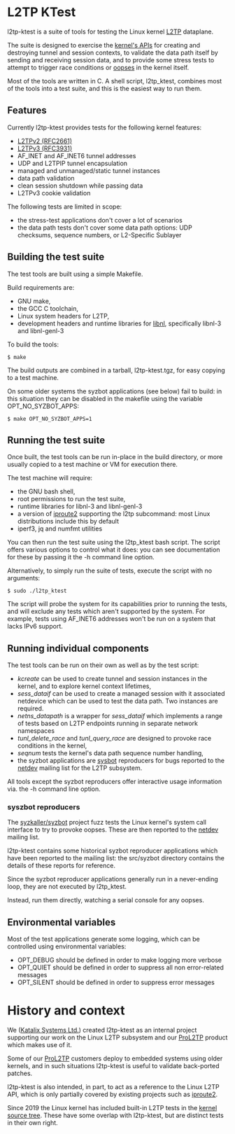 # L2TP KTest

l2tp-ktest is a suite of tools for testing the Linux kernel
[L2TP](https://en.wikipedia.org/wiki/Layer_2_Tunneling_Protocol) dataplane.

The suite is designed to exercise the
[kernel's APIs](https://github.com/torvalds/linux/blob/master/Documentation/networking/l2tp.txt)
for creating and destroying tunnel and session contexts, to validate the data path
itself by sending and receiving session data, and to provide some stress tests to
attempt to trigger race conditions or
[oopses](https://en.wikipedia.org/wiki/Linux_kernel_oops) in the kernel itself.

Most of the tools are written in C.  A shell script, l2tp_ktest, combines most
of the tools into a test suite, and this is the easiest way to run them.

## Features

Currently l2tp-ktest provides tests for the following kernel features:

* [L2TPv2 (RFC2661)](https://tools.ietf.org/html/rfc2661)
* [L2TPv3 (RFC3931)](https://tools.ietf.org/html/rfc3931)
* AF_INET and AF_INET6 tunnel addresses
* UDP and L2TPIP tunnel encapsulation
* managed and unmanaged/static tunnel instances
* data path validation
* clean session shutdown while passing data
* L2TPv3 cookie validation

The following tests are limited in scope:

* the stress-test applications don't cover a lot of scenarios
* the data path tests don't cover some data path options: UDP checksums,
  sequence numbers, or L2-Specific Sublayer

## Building the test suite

The test tools are built using a simple Makefile.

Build requirements are:

* GNU make,
* the GCC C toolchain,
* Linux system headers for L2TP,
* development headers and runtime libraries for [libnl](https://www.infradead.org/~tgr/libnl/),
  specifically libnl-3 and libnl-genl-3

To build the tools:

    $ make

The build outputs are combined in a tarball, l2tp-ktest.tgz, for easy copying
to a test machine.

On some older systems the syzbot applications (see below) fail to build:
in this situation they can be disabled in the makefile using the variable
OPT_NO_SYZBOT_APPS:

    $ make OPT_NO_SYZBOT_APPS=1

## Running the test suite

Once built, the test tools can be run in-place in the build directory, or
more usually copied to a test machine or VM for execution there.

The test machine will require:

* the GNU bash shell,
* root permissions to run the test suite,
* runtime libraries for libnl-3 and libnl-genl-3
* a version of [iproute2](https://github.com/shemminger/iproute2) supporting the
  l2tp subcommand: most Linux distributions include this by default
* iperf3, jq and numfmt utilities

You can then run the test suite using the l2tp_ktest bash script.  The script offers
various options to control what it does: you can see documentation for these by
passing it the -h command line option.

Alternatively, to simply run the suite of tests, execute the script with no arguments:

    $ sudo ./l2tp_ktest

The script will probe the system for its capabilities prior to running the tests,
and will exclude any tests which aren't supported by the system.  For example,
tests using AF_INET6 addresses won't be run on a system that lacks IPv6 support.

## Running individual components

The test tools can be run on their own as well as by the test script:

* *kcreate* can be used to create tunnel and session instances in the kernel,
  and to explore kernel context lifetimes,
* *sess_dataif* can be used to create a managed session with it associated
  netdevice which can be used to test the data path. Two instances are required.
* *netns_datapath* is a wrapper for *sess_dataif* which implements a range of tests
  based on L2TP endpoints running in separate network namespaces
* *tunl_delete_race* and *tunl_query_race* are designed to provoke race conditions
  in the kernel,
* *seqnum* tests the kernel's data path sequence number handling,
* the syzbot applications are [sysbot](https://github.com/google/syzkaller)
  reproducers for bugs reported to the [netdev](http://vger.kernel.org/vger-lists.html#netdev)
  mailing list for the L2TP subsystem.

All tools except the syzbot reproducers offer interactive usage information via.
the -h command line option.

### syszbot reproducers

The [syzkaller/syzbot](https://github.com/google/syzkaller) project fuzz tests the
Linux kernel's system call interface to try to provoke oopses.  These are then reported
to the [netdev](http://vger.kernel.org/vger-lists.html#netdev) mailing list.

l2tp-ktest contains some historical syzbot reproducer applications which have
been reported to the mailing list: the src/syzbot directory contains the details of
these reports for reference.

Since the syzbot reproducer applications generally run in a never-ending loop, they
are not executed by l2tp_ktest.

Instead, run them directly, watching a serial console for any oopses.

## Environmental variables

Most of the test applications generate some logging, which can be controlled using
environmental variables:

* OPT_DEBUG should be defined in order to make logging more verbose
* OPT_QUIET should be defined in order to suppress all non error-related messages
* OPT_SILENT should be defined in order to suppress error messages

# History and context

We ([Katalix Systems Ltd.](https://katalix.com)) created l2tp-ktest as an internal project
supporting our work on the Linux L2TP subsystem and our [ProL2TP](https://prol2tp.com)
product which makes use of it.

Some of our [ProL2TP](https://prol2tp.com) customers deploy to embedded systems using
older kernels, and in such situations l2tp-ktest is useful to validate back-ported patches.

l2tp-ktest is also intended, in part, to act as a reference to the Linux L2TP API, which
is only partially covered by existing projects such as [iproute2](https://github.com/shemminger/iproute2).

Since 2019 the Linux kernel has included built-in L2TP tests in the
[kernel source tree](https://github.com/torvalds/linux/blob/master/tools/testing/selftests/net/l2tp.sh).
These have some overlap with l2tp-ktest, but are distinct tests in their own right.

